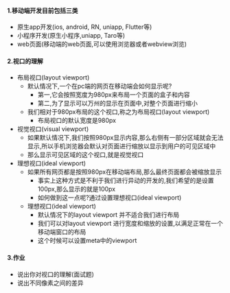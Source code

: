 #### 1.移动端开发目前包括三类

* 原生app开发(ios, android, RN, uniapp, Flutter等)
* 小程序开发(原生小程序,uniapp, Taro等)
* web页面(移动端的web页面,可以使用浏览器或者webview浏览)

 

#### 2.视口的理解

* 布局视口(layout viewport)
  * 默认情况下,一个在pc端的网页在移动端会如何显示呢?
    * 第一,它会按照宽度为980px来布局一个页面的盒子和内容
    * 第二,为了显示可以万州的显示在页面中,对整个页面进行缩小
  * 我们相对于980px布局的这个视口,称之为布局视口(layout viewport)
    * 布局视口的默认宽度是980px
* 视觉视口(visual viewport)
  * 如果默认情况下,我们按照980px显示内容,那么右侧有一部分区域就会无法显示,所以手机浏览器会默认对页面进行缩放以显示到用户的可见区域中
  * 那么显示可见区域的这个视口,就是视觉视口
* 理想视口(ideal viewport)
  * 如果所有网页都是按照980px在移动端布局,那么最终页面都会被缩放显示
    * 事实上这种方式是不利于我们进行异动的开发的,我们希望的是设置100px,那么显示的就是100px
    * 如何做到这一点呢?通过设置理想视口(ideal viewport)
  * 理想视口(ideal viewport)
    * 默认情况下的layout viewport 并不适合我们进行布局
    * 我们可以对layout viewport 进行宽度和缩放的设置,以满足正常在一个移动端窗口的布局
    * 这个时候可以设置meta中的viewport

#### 3.作业

* 说出你对视口的理解(面试题)
* 说出不同像素之间的差异

